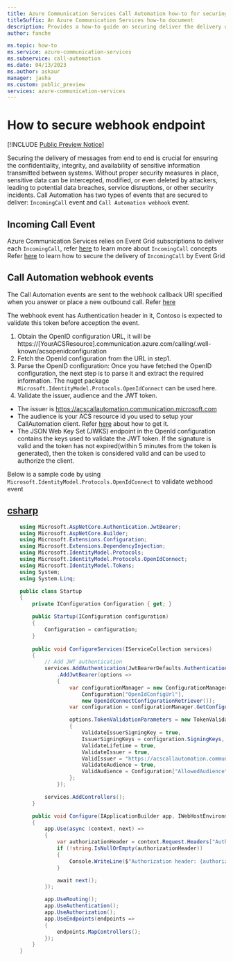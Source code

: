 ```yaml
---
title: Azure Communication Services Call Automation how-to for securing webhook endpoint 
titleSuffix: An Azure Communication Services how-to document
description: Provides a how-to guide on securing deliver the delivery of incoming call and callback event
author: fanche

ms.topic: how-to
ms.service: azure-communication-services
ms.subservice: call-automation
ms.date: 04/13/2023
ms.author: askaur
manager: jasha
ms.custom: public_preview
services: azure-communication-services
---
```


# How to secure webhook endpoint

[!INCLUDE [Public Preview Notice](../../includes/public-preview-include.md)]

Securing the delivery of messages from end to end is crucial for ensuring the confidentiality, integrity, and availability of sensitive information transmitted between systems. Without proper security measures in place, sensitive data can be intercepted, modified, or even deleted by attackers, leading to potential data breaches, service disruptions, or other security incidents. Call Automation has two types of events that are secured to deliver: `IncomingCall` event and `Call Automation webhook` event.

## Incoming Call Event
Azure Communication Services relies on Event Grid subscriptions to deliver each `IncomingCall`, refer [here](../../concepts/call-automation/incoming-call-notification.md) to learn more about `IncomingCall` concepts
Refer [here](../../../event-grid/secure-webhook-delivery.md) to learn how to secure the delivery of `IncomingCall` by Event Grid

## Call Automation webhook events
The Call Automation events are sent to the webhook callback URI specified when you answer or place a new outbound call. Refer [here](../../concepts/call-automation/call-automation.md#call-automation-webhook-events)

The webhook event has Authentication header in it, Contoso is expected to validate this token before acception the event.

1. Obtain the OpenID configuration URL, it will be https://[YourACSResource].communication.azure.com/calling/.well-known/acsopenidconfiguration
2. Fetch the OpenId configuration from the URL in step1.
3. Parse the OpenID configuration: Once you have fetched the OpenID configuration, the next step is to parse it and extract the required information. The nuget package `Microsoft.IdentityModel.Protocols.OpenIdConnect` can be used here.
4. Validate the issuer, audience and the JWT token.
- The issuer is https://acscallautomation.communication.microsoft.com
- The audience is your ACS resource id you used to setup your CallAutomation client. Refer [here](../../quickstarts/voice-video-calling/get-resource-id.md) about how to get it.
- The JSON Web Key Set (JWKS) endpoint in the OpenId configuration contains the keys used to validate the JWT token. If the signature is valid and the token has not expired(within 5 minutes from the token is generated), then the token is considered valid and can be used to authorize the client.

Below is a sample code by using `Microsoft.IdentityModel.Protocols.OpenIdConnect` to validate webhood event
## [csharp](#tab/csharp)
```csharp
    using Microsoft.AspNetCore.Authentication.JwtBearer;
    using Microsoft.AspNetCore.Builder;
    using Microsoft.Extensions.Configuration;
    using Microsoft.Extensions.DependencyInjection;
    using Microsoft.IdentityModel.Protocols;
    using Microsoft.IdentityModel.Protocols.OpenIdConnect;
    using Microsoft.IdentityModel.Tokens;
    using System;
    using System.Linq;

    public class Startup
    {
        private IConfiguration Configuration { get; }

        public Startup(IConfiguration configuration)
        {
            Configuration = configuration;
        }
        
        public void ConfigureServices(IServiceCollection services)
        {
            // Add JWT authentication
            services.AddAuthentication(JwtBearerDefaults.AuthenticationScheme)
                .AddJwtBearer(options =>
                {    
                    var configurationManager = new ConfigurationManager<OpenIdConnectConfiguration>(
                        Configuration["OpenIdConfigUrl"],
                        new OpenIdConnectConfigurationRetriever());
                    var configuration = configurationManager.GetConfigurationAsync().Result;

                    options.TokenValidationParameters = new TokenValidationParameters
                    {
                        ValidateIssuerSigningKey = true,
                        IssuerSigningKeys = configuration.SigningKeys,
                        ValidateLifetime = true,
                        ValidateIssuer = true,
                        ValidIssuer = "https://acscallautomation.communication.microsoft.com",
                        ValidateAudience = true,
                        ValidAudience = Configuration["AllowedAudience"],
                    };
                });

            services.AddControllers();
        }

        public void Configure(IApplicationBuilder app, IWebHostEnvironment env)
        {
            app.Use(async (context, next) =>
            {
                var authorizationHeader = context.Request.Headers["Authorization"].FirstOrDefault();
                if (!string.IsNullOrEmpty(authorizationHeader))
                {
                    Console.WriteLine($"Authorization header: {authorizationHeader}");
                }

                await next();
            });

            app.UseRouting();     
            app.UseAuthentication();
            app.UseAuthorization();
            app.UseEndpoints(endpoints =>
            {
                endpoints.MapControllers();
            });
        }  
    }
```